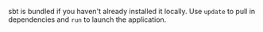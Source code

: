 sbt is bundled if you haven't already installed it locally. Use `update` to
pull in dependencies and `run` to launch the application.
